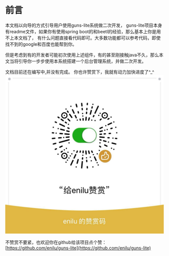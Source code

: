 # 前言


本文档以向导的方式引导用户使用guns-lite系统做二次开发，
guns-lite项目本身有readme文件，如果你有使用spring boot的和beetl的经验，那么基本上你是用不上本文档了，
有什么问题直接看代码即可。大多数功能都可以参考代码，即使找不到的google和百度也能帮到你。

但是考虑到有的开发者可能初次使用上述组件，有的甚至刚接触java不久，那么本文当将引导你一步步使用本系统搭建一个后台管理系统，并做二次开发。

文档目前还在编写中,并没有完成。
你也许赞赏下，我就有动力加快进度了^_^
![赞一下](./zanshan.jpg)

不赞赏不要紧，也欢迎你在github给该项目点个赞：[https://github.com/enilu/guns-lite](https://github.com/enilu/guns-lite)
 